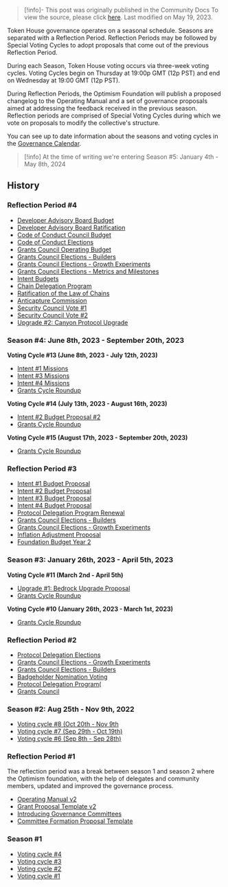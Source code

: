 > [!info]- This post was originally published in the Community Docs
> To view the source, please click [here](https://community.optimism.io/docs/governance/token-house-history/). Last modified on May 19, 2023.

<span class="notvisible"></span>
Token House governance operates on a seasonal schedule. Seasons are separated with a Reflection Period. Reflection Periods may be followed by Special Voting Cycles to adopt proposals that come out of the previous Reflection Period.

During each Season, Token House voting occurs via three-week voting cycles. Voting Cycles begin on Thursday at 19:00p GMT (12p PST) and end on Wednesday at 19:00 GMT (12p PST).

During Reflection Periods, the Optimism Foundation will publish a proposed changelog to the Operating Manual and a set of governance proposals aimed at addressing the feedback received in the previous season. Reflection periods are comprised of Special Voting Cycles during which we vote on proposals to modify the collective's structure.

You can see up to date information about the seasons and voting cycles in the [Governance Calendar](https://calendar.google.com/calendar/u/0/r?cid=Y180aHVpNzBpdG0wODllN3Q4cTUwaGVoMWtub0Bncm91cC5jYWxlbmRhci5nb29nbGUuY29t).

> [!info] At the time of writing we're entering Season #5: January 4th - May 8th, 2024
> 

## History

### Reflection Period #4

- [Developer Advisory Board Budget](https://vote.optimism.io/proposals/67269789039629895178640755758170247888863792004069768037736283616310331965838)
- [Developer Advisory Board Ratification](https://vote.optimism.io/proposals/95102633290576253416299445955061077431090693890673037767791097228222587378331)
- [Code of Conduct Council Budget](https://vote.optimism.io/proposals/26993004599223263087505603454119723751877285713239446072681254755783718227511)
- [Code of Conduct Elections](https://vote.optimism.io/proposals/102821998933460159156263544808281872605936639206851804749751748763651967264110)
- [Grants Council Operating Budget](https://vote.optimism.io/proposals/47864371633107534187617995773541299064963460661119440983190542488743950169122)
- [Grants Council Elections - Builders](https://vote.optimism.io/proposals/13644637236772462780287582686131348226526824657027343360896627559283471469688)
- [Grants Council Elections - Growth Experiments](https://vote.optimism.io/proposals/87355419461675705865096288750937924893466943101654806912041265394266455745819)
- [Grants Council Elections - Metrics and Milestones](https://vote.optimism.io/proposals/96868135958111078064987938855232246504506994378309573614627090826820561655088)
- [Intent Budgets](https://vote.optimism.io/proposals/11595556248137084019024264942104169821784001997050285438055123196153848845549)
- [Chain Delegation Program](https://vote.optimism.io/proposals/23645858735980247449510302520189443998369792603230659191221949690963680987113)
- [Ratification of the Law of Chains](https://vote.optimism.io/proposals/112047914448178129124907599845371359974256142096707624346739203514792263033877)
- [Anticapture Commission](https://vote.optimism.io/proposals/22387138384033903985192420283570655912990907953544385753324581204637906644383)
- [Security Council Vote #1](https://vote.optimism.io/proposals/27439950952007920118525230291344523079212068327713298769307857575418374325849)
- [Security Council Vote #2](https://vote.optimism.io/proposals/85591583404433237270543189567126336043697987369929953414380041066767718361144)
- [Upgrade #2: Canyon Protocol Upgrade](https://vote.optimism.io/proposals/20327152654308054166942093105443920402082671769027198649343468266910325783863)

### Season #4: June 8th, 2023 - September 20th, 2023

**Voting Cycle #13 (June 8th, 2023 - July 12th, 2023)**

- [Intent #1 Missions](https://vote.optimism.io/proposals/89065519272487155253137299698235721564519179632704918690534400514930936156393)
- [Intent #3 Missions](https://vote.optimism.io/proposals/76298930109016961673734608568752969826843280855214969572559472848313136347131)
- [Intent #4 Missions](https://vote.optimism.io/proposals/16633367863894036056841722161407059007904922838583677995599242776177398115322)
- [Grants Cycle Roundup](https://gov.optimism.io/t/cycle-13-final-grants-roundup/6454)

**Voting Cycle #14 (July 13th, 2023 - August 16th, 2023)**

- [Intent #2 Budget Proposal #2](https://vote.optimism.io/proposals/46755965320953291432113738397437466520155684451527981335363452666080752126186)
- [Grants Cycle Roundup](https://gov.optimism.io/t/cycle-14-final-grants-roundup/6676)

**Voting Cycle #15 (August 17th, 2023 - September 20th, 2023)**

- [Grants Cycle Roundup](https://gov.optimism.io/t/cycle-15-final-grants-roundup/6858)

### Reflection Period #3

- [Intent #1 Budget Proposal](https://vote.optimism.io/proposals/51738314696473345172141808043782330430064117614433447104828853768775712054864)
- [Intent #2 Budget Proposal](https://vote.optimism.io/proposals/32970701904870446614408373011942917680422376755229075190214017021915019093516)
- [Intent #3 Budget Proposal](https://vote.optimism.io/proposals/94365805422398770067924881378455503928423439630602149628781926844759467250082)
- [Intent #4 Budget Proposal](https://vote.optimism.io/proposals/103695324913424597802389181312722993037601032681914451632412140667432224173014)
- [Protocol Delegation Program Renewal](https://vote.optimism.io/proposals/64930538748268257621925093712454552173772860987977453334165023026835711650357)
- [Grants Council Elections - Builders](https://vote.optimism.io/proposals/2808108363564117434228597137832979672586627356483314020876637262618986508713)
- [Grants Council Elections - Growth Experiments](https://vote.optimism.io/proposals/103713749716503028671815481721039004389156473487450783632177114353117435138377)
- [Inflation Adjustment Proposal](https://vote.optimism.io/proposals/80982553847843251343725022866904947381762263529096361834044805234222094077710)
- [Foundation Budget Year 2](https://vote.optimism.io/proposals/29831001453379581627736734765818959389842109811221412662144194715522205098015)

### Season #3: January 26th, 2023 - April 5th, 2023

**Voting Cycle #11 (March 2nd - April 5th)**

- [Upgrade #1: Bedrock Upgrade Proposal](https://vote.optimism.io/proposals/114732572201709734114347859370226754519763657304898989580338326275038680037913)
- [Grants Cycle Roundup](https://gov.optimism.io/t/cycle-11-final-grants-roundup/5842)

**Voting Cycle #10 (January 26th, 2023 - March 1st, 2023)**

- [Grants Cycle Roundup](https://gov.optimism.io/t/cycle-10-final-grants-roundup/5418)

### Reflection Period #2

- [Protocol Delegation Elections](https://snapshot.org/#/opcollective.eth/proposal/0x88583c43b196ec86cee45345611b582108f1d6933ab688a7cae992a6baa552a6)
- [Grants Council Elections - Growth Experiments](https://snapshot.org/#/opcollective.eth/proposal/0xa9457a5344747a6c272de786419fc7a4e83fcf0f927ef9b1ce767452faa9b453)
- [Grants Council Elections - Builders](https://snapshot.org/#/opcollective.eth/proposal/0xdcff47b93fb17a11411bda1809e22cba72e5131d31624e4c0f2b9dbee6811f5c)
- [Badgeholder Nomination Voting](https://snapshot.org/#/opcollective.eth/proposal/0x22d4c3ab56832de58c1774d1a0aeb61ba6dde8b16c0f8382f85d8935f3ee1f11)
- [Protocol Delegation Program(](https://snapshot.org/#/opcollective.eth/proposal/0x3a1f9a30c47d6060f3b732404f3a6b2ceba3da07be0505ef0f93b6dab7fa3185)
- [Grants Council](https://snapshot.org/#/opcollective.eth/proposal/0x37fc8a6ae60cff2e4e72fe9c0567f739bb9a78262c2ada236892fcbc7af2c32d)

### Season #2: Aug 25th - Nov 9th, 2022

- [Voting cycle #8 (Oct 20th - Nov 9th](https://gov.optimism.io/t/voting-cycle-8-roundup/3742)
- [Voting cycle #7 (Sep 29th - Oct 19th)](https://gov.optimism.io/t/voting-cycle-7-roundup/3586)
- [Voting cycle #6 (Sep 8th - Sep 28th)](https://gov.optimism.io/t/voting-cycle-6-roundup/3481)

### Reflection Period #1

The reflection period was a break between season 1 and season 2 where the Optimism foundation, with the help of delegates and community members, updated and improved the governance process.

- [Operating Manual v2](https://gov.optimism.io/t/operating-manual-of-the-optimism-collective-v0-2-0/3370/8)
- [Grant Proposal Template v2](https://gov.optimism.io/t/grant-proposal-template/3233/15)
- [Introducing Governance Committees](https://gov.optimism.io/t/introducing-governance-committees/3238/60)
- [Committee Formation Proposal Template](https://gov.optimism.io/t/phase-1-committee-formation-proposal-template/3281/9)

### Season #1

- [Voting cycle #4](https://gov.optimism.io/t/voting-cycle-4-roundup/3055)
- [Voting cycle #3](https://gov.optimism.io/t/voting-cycle-3-roundup/2923)
- [Voting cycle #2](https://gov.optimism.io/t/voting-cycle-2-roundup/2754)
- [Voting cycle #1](https://gov.optimism.io/t/voting-cycle-1-roundup/2619)